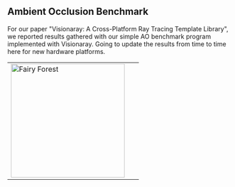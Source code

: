 ## Ambient Occlusion Benchmark

For our paper "Visionaray: A Cross-Platform Ray Tracing Template Library", we reported results gathered with our simple AO benchmark program implemented with Visionaray. Going to update the results from time to time here for new hardware platforms.

<table border="0">
  <tr>
    <td width=280>
      <img src="https://github.com/szellmann/szellmann.github.io/img/fairy_ao.png" alt="Fairy Forest" width="256" height="256" />
    </td>
  </tr>
</table>
